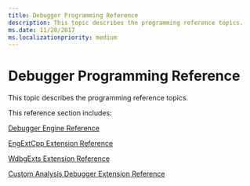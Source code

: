 ```yaml
---
title: Debugger Programming Reference
description: This topic describes the programming reference topics.
ms.date: 11/28/2017
ms.localizationpriority: medium
---
```


# Debugger Programming Reference


This topic describes the programming reference topics.

This reference section includes:

[Debugger Engine Reference](debugger-engine-reference.md)

[EngExtCpp Extension Reference](/windows-hardware/drivers/ddi/engextcpp/index)

[WdbgExts Extension Reference](/windows-hardware/drivers/ddi/wdbgexts/)

[Custom Analysis Debugger Extension Reference](/previous-versions/windows/hardware/previsioning-framework/mt809565(v=vs.85))

